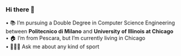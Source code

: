 ### Hi there 👋

•	📚 I’m pursuing a Double Degree in Computer Science Engineering between **Politecnico di Milano** and **University of Illinois at Chicago** <br>
•	🏠 I’m from Pescara, but I’m currently living in Chicago <br>
•	🤽🏻‍♂️ Ask me about any kind of sport <br>
